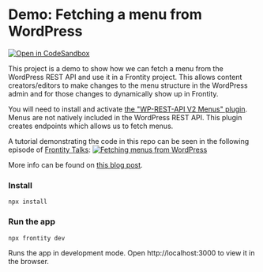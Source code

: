 # Demo: Fetching a menu from WordPress

[![Open in CodeSandbox](https://img.shields.io/badge/Open%20in-CodeSandbox-blue?style=flat-square&logo=codesandbox)](https://githubbox.com/frontity-demos/frontity-examples/tree/master/fetch-menu-from-wp)

This project is a demo to show how we can fetch a menu from the WordPress REST API and use it in a Frontity project. This allows content creators/editors to make changes to the menu structure in the WordPress admin and for those changes to dynamically show up in Frontity.

You will need to install and activate [the "WP-REST-API V2 Menus" plugin](https://wordpress.org/plugins/wp-rest-api-v2-menus/). Menus are not natively included in the WordPress REST API. This plugin creates endpoints which allows us to fetch menus.

A tutorial demonstrating the code in this repo can be seen in the following episode of [Frontity Talks](https://www.youtube.com/playlist?list=PLC9teX20GdrTBeOzSwE-bFW-MbBEUwowS):
[![Fetching menus from WordPress](https://i.ytimg.com/vi/BMJn0RZ2I9s/hqdefault.jpg)](https://www.youtube.com/watch?v=BMJn0RZ2I9s)

More info can be found on [this blog post](https://frontity.org/blog/fetching-menus-from-wordpress/).

### Install

```
npx install
```

### Run the app

```
npx frontity dev
```

Runs the app in development mode. Open http://localhost:3000 to view it in the browser.
